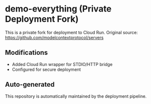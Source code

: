 # demo-everything (Private Deployment Fork)

This is a private fork for deployment to Cloud Run.
Original source: https://github.com/modelcontextprotocol/servers

## Modifications
- Added Cloud Run wrapper for STDIO/HTTP bridge
- Configured for secure deployment

## Auto-generated
This repository is automatically maintained by the deployment pipeline.
